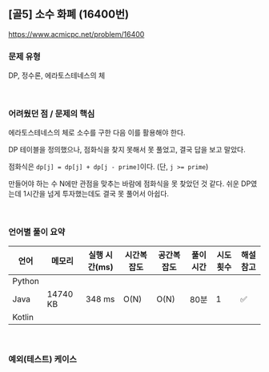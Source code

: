 ## [골5] 소수 화폐 (16400번)

https://www.acmicpc.net/problem/16400

### 문제 유형

DP, 정수론, 에라토스테네스의 체

<br>

### 어려웠던 점 / 문제의 핵심

에라토스테네스의 체로 소수를 구한 다음 이를 활용해야 한다.

DP 테이블을 정의했으나, 점화식을 찾지 못해서 못 풀었고, 결국 답을 보고 말았다.

점화식은 `dp[j] = dp[j] + dp[j - prime]`이다. (단, `j >= prime`)

만들어야 하는 수 N에만 관점을 맞추는 바람에 점화식을 못 찾았던 것 같다. 쉬운 DP였는데 1시간을 넘게 투자했는데도 결국 못 풀어서 아쉽다.

<br>

### 언어별 풀이 요약

| 언어   | 메모리   | 실행 시간(ms) | 시간복잡도 | 공간복잡도 | 풀이 시간 | 시도 횟수 | 해설 참고          |
| ------ | -------- | ------------- | ---------- | ---------- | --------- | --------- | ------------------ |
| Python |          |               |            |            |           |           |                    |
| Java   | 14740 KB | 348 ms        | O(N)       | O(N)       | 80분      | 1         | :white_check_mark: |
| Kotlin |          |               |            |            |           |           |                    |

<br>

### 예외(테스트) 케이스

```
```

